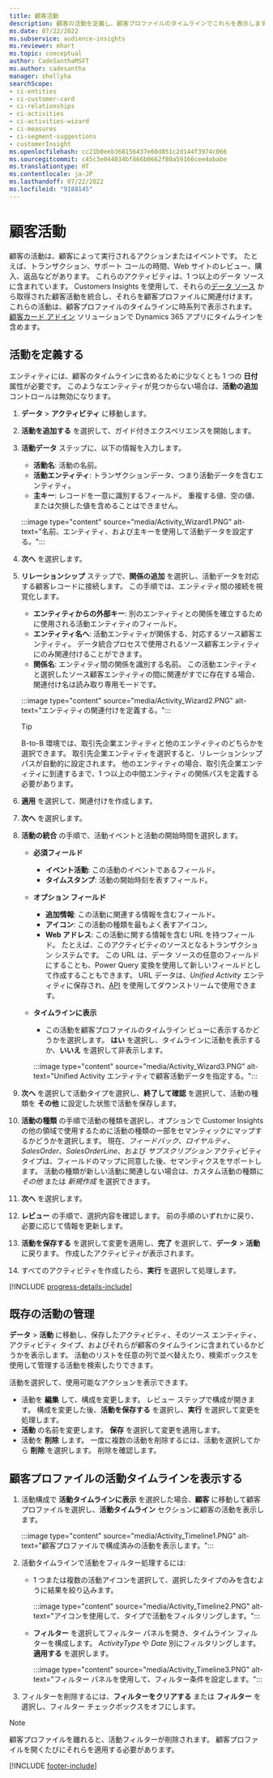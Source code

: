 ```yaml
---
title: 顧客活動
description: 顧客の活動を定義し、顧客プロファイルのタイムラインでこれらを表示します。
ms.date: 07/22/2022
ms.subservice: audience-insights
ms.reviewer: mhart
ms.topic: conceptual
author: CadeSanthaMSFT
ms.author: cadesantha
manager: shellyha
searchScope:
- ci-entities
- ci-customer-card
- ci-relationships
- ci-activities
- ci-activities-wizard
- ci-measures
- ci-segment-suggestions
- customerInsight
ms.openlocfilehash: cc21b0eeb368156437e60d851c2d144f3974c066
ms.sourcegitcommit: c45c3e044034bf866b0662f80a59166cee4ababe
ms.translationtype: HT
ms.contentlocale: ja-JP
ms.lasthandoff: 07/22/2022
ms.locfileid: "9188145"
---
```

# <a name="customer-activities"></a>顧客活動

顧客の活動は、顧客によって実行されるアクションまたはイベントです。 たとえば、トランザクション、サポート コールの時間、Web サイトのレビュー、購入、返品などがあります。 これらのアクティビティは、1 つ以上のデータ ソースに含まれています。 Customers Insights を使用して、それらの[データ ソース](data-sources.md) から取得された顧客活動を統合し、それらを顧客プロファイルに関連付けます。 これらの活動は、顧客プロファイルのタイムラインに時系列で表示されます。 [顧客カード アドイン](customer-card-add-in.md) ソリューションで Dynamics 365 アプリにタイムラインを含めます。

## <a name="define-an-activity"></a>活動を定義する

エンティティには、顧客のタイムラインに含めるために少なくとも 1 つの **日付** 属性が必要です。 このようなエンティティが見つからない場合は、**活動の追加** コントロールは無効になります。

1. **データ** > **アクティビティ** に移動します。

1. **活動を追加する** を選択して、ガイド付きエクスペリエンスを開始します。

1. **活動データ** ステップに、以下の情報を入力します。

   - **活動名**: 活動の名前。
   - **活動エンティティ**: トランザクションデータ、つまり活動データを含むエンティティ。
   - **主キー**: レコードを一意に識別するフィールド。 重複する値、空の値、または欠損した値を含めることはできません。

   :::image type="content" source="media/Activity_Wizard1.PNG" alt-text="名前、エンティティ、および主キーを使用して活動データを設定する。":::

1. **次へ** を選択します。

1. **リレーションシップ** ステップで、**関係の追加** を選択し、活動データを対応する顧客レコードに接続します。 この手順では、エンティティ間の接続を視覚化します。  

   - **エンティティからの外部キー**: 別のエンティティとの関係を確立するために使用される活動エンティティのフィールド。
   - **エンティティ名へ**: 活動エンティティが関係する、対応するソース顧客エンティティ。 データ統合プロセスで使用されるソース顧客エンティティにのみ関連付けることができます。
   - **関係名**: エンティティ間の関係を識別する名前。 この活動エンティティと選択したソース顧客エンティティの間に関連がすでに存在する場合、関連付け名は読み取り専用モードです。

   :::image type="content" source="media/Activity_Wizard2.PNG" alt-text="エンティティの関連付けを定義する。":::

   > [!TIP]
   > B-to-B 環境では、取引先企業エンティティと他のエンティティのどちらかを選択できます。 取引先企業エンティティを選択すると、リレーションシップ パスが自動的に設定されます。 他のエンティティの場合、取引先企業エンティティに到達するまで、1 つ以上の中間エンティティの関係パスを定義する必要があります。

1. **適用** を選択して、関連付けを作成します。

1. **次へ** を選択します。

1. **活動の統合** の手順で、活動イベントと活動の開始時間を選択します。
   - **必須フィールド**
      - **イベント活動**: この活動のイベントであるフィールド。
      - **タイムスタンプ**: 活動の開始時刻を表すフィールド。

   - **オプション フィールド**
      - **追加情報**: この活動に関連する情報を含むフィールド。
      - **アイコン**: この活動の種類を最もよく表すアイコン。
      - **Web アドレス**: この活動に関する情報を含む URL を持つフィールド。 たとえば、このアクティビティのソースとなるトランザクション システムです。 この URL は、データ ソースの任意のフィールドにすることも、Power Query 変換を使用して新しいフィールドとして作成することもできます。 URL データは、*Unified Activity* エンティティに保存され、[API](apis.md) を使用してダウンストリームで使用できます。

   - **タイムラインに表示**
      - この活動を顧客プロファイルのタイムライン ビューに表示するかどうかを選択します。 **はい** を選択し、タイムラインに活動を表示するか、**いいえ** を選択して非表示します。

      :::image type="content" source="media/Activity_Wizard3.PNG" alt-text="Unified Activity エンティティで顧客活動データを指定する。":::

1. **次へ** を選択して活動タイプを選択し、**終了して確認** を選択して、活動の種類を **その他** に設定した状態で活動を保存します。

1. **活動の種類** の手順で活動の種類を選択し、オプションで Customer Insights の他の領域で使用するために活動の種類の一部をセマンティックにマップするかどうかを選択します。 現在、*フィードバック*、*ロイヤルティ*、*SalesOrder*、*SalesOrderLine*、および *サブスクリプション* アクティビティ タイプは、フィールドのマップに同意した後、セマンティクスをサポートします。 活動の種類が新しい活動に関連しない場合は、カスタム活動の種類に *その他* または *新規作成* を選択できます。

1. **次へ** を選択します。

1. **レビュー** の手順で、選択内容を確認します。 前の手順のいずれかに戻り、必要に応じて情報を更新します。

1. **活動を保存する** を選択して変更を適用し、**完了** を選択して、**データ** > **活動** に戻ります。 作成したアクティビティが表示されます。

1. すべてのアクティビティを作成したら、**実行** を選択して処理します。

[!INCLUDE [progress-details-include](includes/progress-details-pane.md)]

## <a name="manage-existing-activities"></a>既存の活動の管理

**データ** > **活動** に移動し、保存したアクティビティ、そのソース エンティティ、アクティビティ タイプ、およびそれらが顧客のタイムラインに含まれているかどうかを表示します。 活動のリストを任意の列で並べ替えたり、検索ボックスを使用して管理する活動を検索したりできます。

活動を選択して、使用可能なアクションを表示できます。

- 活動を **編集** して、構成を変更します。 レビュー ステップで構成が開きます。 構成を変更した後、**活動を保存する** を選択し、**実行** を選択して変更を処理します。
- **活動** の名前を変更します。 **保存** を選択して変更を適用します。
- 活動を **削除** します。 一度に複数の活動を削除するには、活動を選択してから **削除** を選択します。 削除を確認します。

## <a name="view-activity-timelines-on-customer-profiles"></a>顧客プロファイルの活動タイムラインを表示する

1. 活動構成で **活動タイムラインに表示** を選択した場合、**顧客** に移動して顧客プロファイルを選択し、**活動タイムライン** セクションに顧客の活動を表示します。

   :::image type="content" source="media/Activity_Timeline1.PNG" alt-text="顧客プロファイルで構成済みの活動を表示します。":::

1. 活動タイムラインで活動をフィルター処理するには:

   - 1 つまたは複数の活動アイコンを選択して、選択したタイプのみを含むように結果を絞り込みます。

     :::image type="content" source="media/Activity_Timeline2.PNG" alt-text="アイコンを使用して、タイプで活動をフィルタリングします。":::

   - **フィルター** を選択してフィルター パネルを開き、タイムライン フィルターを構成します。 *ActivityType* や *Date* 別にフィルタリングします。 **適用する** を選択します。

     :::image type="content" source="media/Activity_Timeline3.PNG" alt-text="フィルター パネルを使用して、フィルター条件を設定します。":::

1. フィルターを削除するには、**フィルターをクリアする** または **フィルター** を選択し、フィルター チェックボックスをオフにします。

> [!NOTE]
> 顧客プロファイルを離れると、活動フィルターが削除されます。 顧客プロファイルを開くたびにそれらを適用する必要があります。

[!INCLUDE [footer-include](includes/footer-banner.md)]
